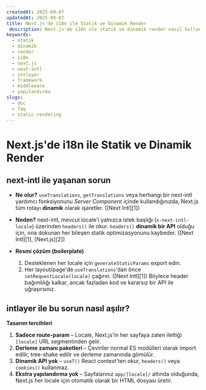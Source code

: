 ```yaml
---
createdAt: 2025-09-07
updatedAt: 2025-09-07
title: Next.js'de i18n ile Statik ve Dinamik Render
 description: Next.js'de i18n ile statik ve dinamik render nasıl kullanılır, öğrenin.
keywords:
  - statik
  - dinamik
  - render
  - i18n
  - next.js
  - next-intl
  - intlayer
  - framework
  - middleware
  - yapılandırma
slugs:
  - doc
  - faq
  - static-rendering
---
```


# Next.js'de i18n ile Statik ve Dinamik Render

## **next-intl** ile yaşanan sorun

- **Ne olur?**
  `useTranslations`, `getTranslations` veya herhangi bir next-intl yardımcı fonksiyonunu _Server Component_ içinde kullandığınızda, Next.js tüm rotayı **dinamik** olarak işaretler. ([Next Intl][1])

- **Neden?**
  next-intl, mevcut locale'i yalnızca istek başlığı (`x-next-intl-locale`) üzerinden `headers()` ile okur. `headers()` **dinamik bir API** olduğu için, ona dokunan her bileşen statik optimizasyonunu kaybeder. ([Next Intl][1], [Next.js][2])

- **Resmi çözüm (boilerplate)**
  1. Desteklenen her locale için `generateStaticParams` export edin.
  2. Her layout/page'de `useTranslations`'dan önce `setRequestLocale(locale)` çağırın. ([Next Intl][1])
     Böylece header bağımlılığı kalkar, ancak fazladan kod ve kararsız bir API ile uğraşırsınız.

## **intlayer** ile bu sorun nasıl aşılır?

**Tasarım tercihleri**

1. **Sadece route-param** – Locale, Next.js'in her sayfaya zaten ilettiği `[locale]` URL segmentinden gelir.
2. **Derleme zamanı paketleri** – Çeviriler normal ES modülleri olarak import edilir, tree-shake edilir ve derleme zamanında gömülür.
3. **Dinamik API yok** – `useT()` React context'ten okur, `headers()` veya `cookies()` kullanmaz.
4. **Ekstra yapılandırma yok** – Sayfalarınız `app/[locale]/` altında olduğunda, Next.js her locale için otomatik olarak bir HTML dosyası üretir.
